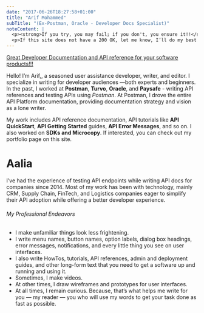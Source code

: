```yaml
---
date: "2017-06-26T18:27:58+01:00"
title: "Arif Mohammed"
subTitle: "(Ex-Postman, Oracle - Developer Docs Specialist)"
noteContent: |
  <p><strong>If you try, you may fail; if you don't, you ensure it!!</strong></p>
  <p>If this site does not have a 200 OK, let me know, I’ll do my best to fix the 404 error!</p>
---
```

<u>Great Developer Documentation and API reference for your software products!!!</u>


Hello! I’m Arif,, a seasoned user assistance developer, writer, and editor. I specialize in writing for developer audiences —both experts and beginners. In the past, I worked at **Postman**, **Turvo**, **Oracle**, and **Paysafe** - writing API references and testing APIs using *Postman*. At Postman, I drove the entire API Platform documentation, providing documentation strategy and vision as a lone writer.

My work includes API reference documentation, API tutorials like **API QuickStart**, **API Getting Started** guides, **API Error Messages**, and so on. I also worked on **SDKs and Microcopy**. If interested, you can check out my portfolio page on this site. 
# Aalia
I’ve had the experience of testing API endpoints while writing API docs for companies since 2014. Most of my work has been with technology, mainly CRM, Supply Chain, FinTech, and Logistics companies eager to simplify their API adoption while offering a better developer experience.

###### My Professional Endeavors
* I make unfamiliar things look less frightening.
* I write menu names, button names, option labels, dialog box headings, error messages, notifications, and every little thing you see on user interfaces.
* I also write HowTos, tutorials, API references, admin and deployment guides, and other long-form text that you need to get a software up and running and using it.
* Sometimes, I make videos.
* At other times, I draw wireframes and prototypes for user interfaces.
* At all times, I remain curious. Because, that’s what helps me write for you — my reader — you who will use my words to get your task done as fast as possible.